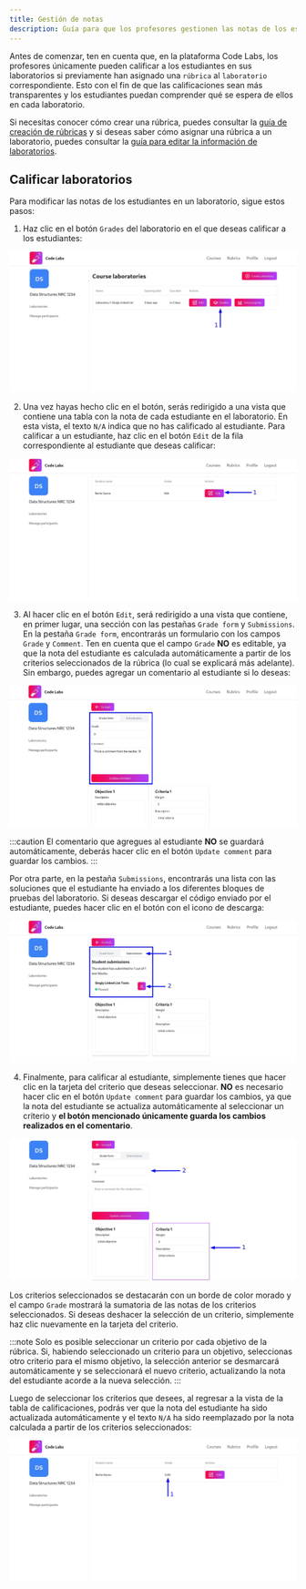 ```yaml
---
title: Gestión de notas
description: Guía para que los profesores gestionen las notas de los estudiantes en la plataforma Code Labs.
---
```


Antes de comenzar, ten en cuenta que, en la plataforma Code Labs, los profesores únicamente pueden calificar a los estudiantes en sus laboratorios si previamente han asignado una `rúbrica` al `laboratorio` correspondiente. Esto con el fin de que las calificaciones sean más transparentes y los estudiantes puedan comprender qué se espera de ellos en cada laboratorio.

Si necesitas conocer cómo crear una rúbrica, puedes consultar la [guía de creación de rúbricas](/guides/teachers/rubrics-management/#crear-una-nueva-r%C3%BAbrica) y si deseas saber cómo asignar una rúbrica a un laboratorio, puedes consultar la [guía para editar la información de laboratorios](/guides/teachers/laboratories-management#editar-la-informaci%C3%B3n-del-laboratorio).

## Calificar laboratorios

Para modificar las notas de los estudiantes en un laboratorio, sigue estos pasos:

1. Haz clic en el botón `Grades` del laboratorio en el que deseas calificar a los estudiantes:

![Captura de pantalla con una flecha señalando el botón para calificar un laboratorio](../../../../assets/teachers/grades/1.jpg)

2. Una vez hayas hecho clic en el botón, serás redirigido a una vista que contiene una tabla con la nota de cada estudiante en el laboratorio. En esta vista, el texto `N/A` indica que no has calificado al estudiante. Para calificar a un estudiante, haz clic en el botón `Edit` de la fila correspondiente al estudiante que deseas calificar:

![Captura de pantalla con una flecha señalando el botón para editar la nota de un estudiante](../../../../assets/teachers/grades/2.jpg)

3. Al hacer clic en el botón `Edit`, será redirigido a una vista que contiene, en primer lugar, una sección con las pestañas `Grade form` y `Submissions`. En la pestaña `Grade form`, encontrarás un formulario con los campos `Grade` y `Comment`. Ten en cuenta que el campo `Grade` **NO** es editable, ya que la nota del estudiante es calculada automáticamente a partir de los criterios seleccionados de la rúbrica (lo cual se explicará más adelante). Sin embargo, puedes agregar un comentario al estudiante si lo deseas:

![Captura de pantalla mostrando el formulario de calificación de un estudiante](../../../../assets/teachers/grades/3.jpg)

:::caution
El comentario que agregues al estudiante **NO** se guardará automáticamente, deberás hacer clic en el botón `Update comment` para guardar los cambios.
:::

Por otra parte, en la pestaña `Submissions`, encontrarás una lista con las soluciones que el estudiante ha enviado a los diferentes bloques de pruebas del laboratorio. Si deseas descargar el código enviado por el estudiante, puedes hacer clic en el botón con el icono de descarga:

![Captura de pantalla mostrando la lista de soluciones enviadas por el estudiante](../../../../assets/teachers/grades/4.jpg)

4. Finalmente, para calificar al estudiante, simplemente tienes que hacer clic en la tarjeta del criterio que deseas seleccionar. **NO** es necesario hacer clic en el botón `Update comment` para guardar los cambios, ya que la nota del estudiante se actualiza automáticamente al seleccionar un criterio y **el botón mencionado únicamente guarda los cambios realizados en el comentario**.

![Captura de pantalla mostrando la selección de un criterio para calificar al estudiante](../../../../assets/teachers/grades/5.jpg)

Los criterios seleccionados se destacarán con un borde de color morado y el campo `Grade` mostrará la sumatoria de las notas de los criterios seleccionados. Si deseas deshacer la selección de un criterio, simplemente haz clic nuevamente en la tarjeta del criterio.

:::note
Solo es posible seleccionar un criterio por cada objetivo de la rúbrica. Si, habiendo seleccionado un criterio para un objetivo, seleccionas otro criterio para el mismo objetivo, la selección anterior se desmarcará automáticamente y se seleccionará el nuevo criterio, actualizando la nota del estudiante acorde a la nueva selección.
:::

Luego de seleccionar los criterios que desees, al regresar a la vista de la tabla de calificaciones, podrás ver que la nota del estudiante ha sido actualizada automáticamente y el texto `N/A` ha sido reemplazado por la nota calculada a partir de los criterios seleccionados:

![Captura de pantalla mostrando la tabla de calificaciones con la nota del estudiante actualizada](../../../../assets/teachers/grades/6.jpg)
